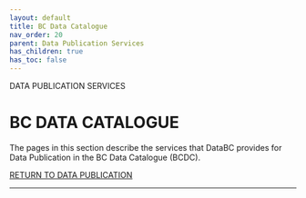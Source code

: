 ```yaml
---
layout: default
title: BC Data Catalogue
nav_order: 20
parent: Data Publication Services
has_children: true
has_toc: false
---
```


DATA PUBLICATION SERVICES
# BC DATA CATALOGUE

The pages in this section describe the services that DataBC provides for Data Publication in the BC Data Catalogue (BCDC).

[RETURN TO DATA PUBLICATION][1]

-------------------------------------------------------

[1]: ../index.md#
